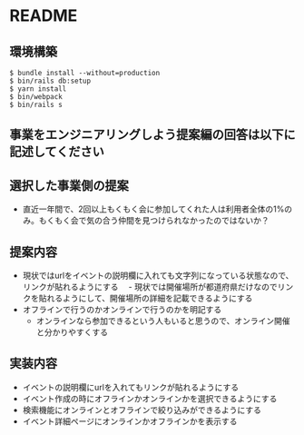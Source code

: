 # README

## 環境構築
```
$ bundle install --without=production
$ bin/rails db:setup
$ yarn install
$ bin/webpack
$ bin/rails s
```

## 事業をエンジニアリングしよう提案編の回答は以下に記述してください

## 選択した事業側の提案
- 直近一年間で、2回以上もくもく会に参加してくれた人は利用者全体の1%のみ。もくもく会で気の合う仲間を見つけられなかったのではないか？

## 提案内容
- 現状ではurlをイベントの説明欄に入れても文字列になっている状態なので、リンクが貼れるようにする
　- 現状では開催場所が都道府県だけなのでリンクを貼れるようにして、開催場所の詳細を記載できるようにする
- オフラインで行うのかオンラインで行うのかを明記する
  - オンラインなら参加できるという人もいると思うので、オンライン開催と分かりやすくする

## 実装内容
- イベントの説明欄にurlを入れてもリンクが貼れるようにする
- イベント作成の時にオフラインかオンラインかを選択できるようにする
- 検索機能にオンラインとオフラインで絞り込みができるようにする
- イベント詳細ページにオンラインかオフラインかを表示する
